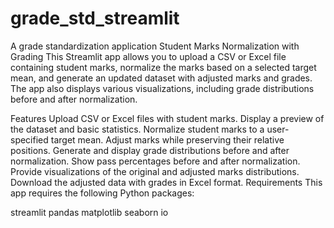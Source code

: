 # grade_std_streamlit
A grade standardization application
Student Marks Normalization with Grading
This Streamlit app allows you to upload a CSV or Excel file containing student marks, normalize the marks based on a selected target mean, and generate an updated dataset with adjusted marks and grades. The app also displays various visualizations, including grade distributions before and after normalization.

Features
Upload CSV or Excel files with student marks.
Display a preview of the dataset and basic statistics.
Normalize student marks to a user-specified target mean.
Adjust marks while preserving their relative positions.
Generate and display grade distributions before and after normalization.
Show pass percentages before and after normalization.
Provide visualizations of the original and adjusted marks distributions.
Download the adjusted data with grades in Excel format.
Requirements
This app requires the following Python packages:

streamlit
pandas
matplotlib
seaborn
io

